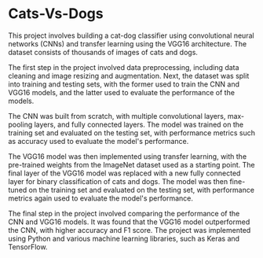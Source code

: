 # Cats-Vs-Dogs

This project involves building a cat-dog classifier using convolutional neural networks (CNNs) and transfer learning using the VGG16 architecture. The dataset consists of thousands of images of cats and dogs.

The first step in the project involved data preprocessing, including data cleaning and image resizing and augmentation. Next, the dataset was split into training and testing sets, with the former used to train the CNN and VGG16 models, and the latter used to evaluate the performance of the models.

The CNN was built from scratch, with multiple convolutional layers, max-pooling layers, and fully connected layers. The model was trained on the training set and evaluated on the testing set, with performance metrics such as accuracy used to evaluate the model's performance.

The VGG16 model was then implemented using transfer learning, with the pre-trained weights from the ImageNet dataset used as a starting point. The final layer of the VGG16 model was replaced with a new fully connected layer for binary classification of cats and dogs. The model was then fine-tuned on the training set and evaluated on the testing set, with performance metrics again used to evaluate the model's performance.

The final step in the project involved comparing the performance of the CNN and VGG16 models. It was found that the VGG16 model outperformed the CNN, with higher accuracy and F1 score. The project was implemented using Python and various machine learning libraries, such as Keras and TensorFlow.
